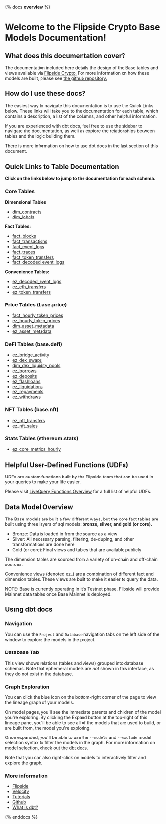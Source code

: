{% docs __overview__ %}

# Welcome to the Flipside Crypto Base Models Documentation!

## **What does this documentation cover?**
The documentation included here details the design of the Base tables and views available via [Flipside Crypto.](https://flipsidecrypto.xyz/) For more information on how these models are built, please see [the github repository.](https://github.com/FlipsideCrypto/base-models)

## **How do I use these docs?**
The easiest way to navigate this documentation is to use the Quick Links below. These links will take you to the documentation for each table, which contains a description, a list of the columns, and other helpful information.

If you are experienced with dbt docs, feel free to use the sidebar to navigate the documentation, as well as explore the relationships between tables and the logic building them.

There is more information on how to use dbt docs in the last section of this document.

## **Quick Links to Table Documentation**

**Click on the links below to jump to the documentation for each schema.**

### Core Tables

**Dimensional Tables**
- [dim_contracts](https://flipsidecrypto.github.io/base-models/#!/model/model.base_models.core__dim_contracts)
- [dim_labels](https://flipsidecrypto.github.io/base-models/#!/model/model.base_models.core__dim_labels)

**Fact Tables:**
- [fact_blocks](https://flipsidecrypto.github.io/base-models/#!/model/model.base_models.core__fact_blocks)
- [fact_transactions](https://flipsidecrypto.github.io/base-models/#!/model/model.base_models.core__fact_transactions)
- [fact_event_logs](https://flipsidecrypto.github.io/base-models/#!/model/model.base_models.core__fact_event_logs)
- [fact_traces](https://flipsidecrypto.github.io/base-models/#!/model/model.base_models.core__fact_traces)
- [fact_token_transfers](https://flipsidecrypto.github.io/base-models/#!/model/model.base_models.core__fact_token_transfers)
- [fact_decoded_event_logs](https://flipsidecrypto.github.io/base-models/#!/model/model.base_models.core__fact_decoded_event_logs)

**Convenience Tables:**
- [ez_decoded_event_logs](https://flipsidecrypto.github.io/base-models/#!/model/model.base_models.core__ez_decoded_event_logs)
- [ez_eth_transfers](https://flipsidecrypto.github.io/base-models/#!/model/model.base_models.core__ez_eth_transfers)
- [ez_token_transfers](https://flipsidecrypto.github.io/base-models/#!/model/model.base_models.core__ez_token_transfers)

### Price Tables (base.price)
- [fact_hourly_token_prices](https://flipsidecrypto.github.io/base-models/#!/model/model.base_models.price__fact_hourly_token_prices)
- [ez_hourly_token_prices](https://flipsidecrypto.github.io/base-models/#!/model/model.base_models.price__ez_hourly_token_prices)
- [dim_asset_metadata](https://flipsidecrypto.github.io/base-models/#!/model/model.base_models.price__dim_asset_metadata)
- [ez_asset_metadata](https://flipsidecrypto.github.io/base-models/#!/model/model.base_models.price__ez_asset_metadata)

### DeFi Tables (base.defi)
- [ez_bridge_activity](https://flipsidecrypto.github.io/base-models/#!/model/model.base_models.defi__ez_bridge_activity)
- [ez_dex_swaps](https://flipsidecrypto.github.io/base-models/#!/model/model.base_models.defi__ez_dex_swaps)
- [dim_dex_liquidity_pools](https://flipsidecrypto.github.io/base-models/#!/model/model.base_models.defi__dim_dex_liquidity_pools)
- [ez_borrows](https://flipsidecrypto.github.io/base-models/#!/model/model.base_models.defi__ez_borrows) 
- [ez_deposits](https://flipsidecrypto.github.io/base-models/#!/model/model.base_models.defi__ez_deposits)
- [ez_flashloans](https://flipsidecrypto.github.io/base-models/#!/model/model.base_models.defi__ez_flashloans)
- [ez_liquidations](https://flipsidecrypto.github.io/base-models/#!/model/model.base_models.defi__ez_liquidations)
- [ez_repayments](https://flipsidecrypto.github.io/base-models/#!/model/model.base_models.defi__ez_repayments)
- [ez_withdraws](https://flipsidecrypto.github.io/base-models/#!/model/model.base_models.defi__ez_withdraws)

### NFT Tables (base.nft)
- [ez_nft_transfers](https://flipsidecrypto.github.io/base-models/#!/model/model.base_models.nft__ez_nft_transfers)
- [ez_nft_sales](https://flipsidecrypto.github.io/base-models/#!/model/model.base_models.nft__ez_nft_sales)

### Stats Tables (ethereum.stats)
- [ez_core_metrics_hourly](https://flipsidecrypto.github.io/base-models/#!/model/model.base_models.stats__ez_core_metrics_hourly)

## **Helpful User-Defined Functions (UDFs)**

UDFs are custom functions built by the Flipside team that can be used in your queries to make your life easier. 

Please visit [LiveQuery Functions Overview](https://flipsidecrypto.github.io/livequery-models/#!/overview) for a full list of helpful UDFs.

## **Data Model Overview**

The Base models are built a few different ways, but the core fact tables are built using three layers of sql models: **bronze, silver, and gold (or core).**

- Bronze: Data is loaded in from the source as a view
- Silver: All necessary parsing, filtering, de-duping, and other transformations are done here
- Gold (or core): Final views and tables that are available publicly

The dimension tables are sourced from a variety of on-chain and off-chain sources.

Convenience views (denoted ez_) are a combination of different fact and dimension tables. These views are built to make it easier to query the data.

NOTE: Base is currently operating in it's Testnet phase. Flipside will provide Mainnet data tables once Base Mainnet is deployed. 

## **Using dbt docs**
### Navigation

You can use the ```Project``` and ```Database``` navigation tabs on the left side of the window to explore the models in the project.

### Database Tab

This view shows relations (tables and views) grouped into database schemas. Note that ephemeral models are *not* shown in this interface, as they do not exist in the database.

### Graph Exploration

You can click the blue icon on the bottom-right corner of the page to view the lineage graph of your models.

On model pages, you'll see the immediate parents and children of the model you're exploring. By clicking the Expand button at the top-right of this lineage pane, you'll be able to see all of the models that are used to build, or are built from, the model you're exploring.

Once expanded, you'll be able to use the ```--models``` and ```--exclude``` model selection syntax to filter the models in the graph. For more information on model selection, check out the [dbt docs](https://docs.getdbt.com/docs/model-selection-syntax).

Note that you can also right-click on models to interactively filter and explore the graph.


### **More information**
- [Flipside](https://flipsidecrypto.xyz/)
- [Velocity](https://app.flipsidecrypto.com/velocity?nav=Discover)
- [Tutorials](https://docs.flipsidecrypto.com/our-data/tutorials)
- [Github](https://github.com/FlipsideCrypto/base-models)
- [What is dbt?](https://docs.getdbt.com/docs/introduction)


{% enddocs %}